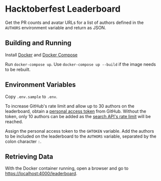 # Hacktoberfest Leaderboard

Get the PR counts and avatar URLs for a list of authors defined in the `AUTHORS` environment variable and return as JSON.

## Building and Running

Install [Docker](https://docs.docker.com/install/) and [Docker Compose](https://docs.docker.com/compose/install/)

Run `docker-compose up`. Use `docker-compose up --build` if the image needs to be rebuilt.

## Environment Variables

Copy `.env.sample` to `.env`.

To increase GitHub's rate limit and allow up to 30 authors on the leaderboard, obtain a [personal access token](https://help.github.com/en/articles/creating-a-personal-access-token-for-the-command-line) from GitHub.
Without the token, only 10 authors can be added as the [search API's rate limit](https://developer.github.com/v3/search/#rate-limit) will be reached.

Assign the personal access token to the `GHTOKEN` variable.
Add the authors to be included on the leaderboard to the `AUTHORS` variable, separated by the colon character `:`.

## Retrieving Data

With the Docker container running, open a browser and go to [https://localhost:4000/leaderboard](https://localhost:4000/leaderboard).
